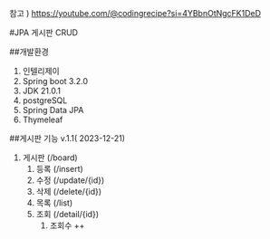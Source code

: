  
참고 ) https://youtube.com/@codingrecipe?si=4YBbnOtNgcFK1DeD

#JPA 게시판 CRUD

##개발환경
1. 인텔리제이
2. Spring boot 3.2.0
3. JDK 21.0.1
4. postgreSQL
5. Spring Data JPA
6. Thymeleaf

##게시판 기능 v.1.1( 2023-12-21)
1. 게시판 (/board)
   1. 등록 (/insert)
   2. 수정 (/update/{id})
   3. 삭제 (/delete/{id})
   4. 목록 (/list)
   5. 조회 (/detail/{id})
      1. 조회수 ++


